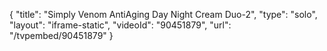 {
    "title": "Simply Venom AntiAging Day   Night Cream Duo-2",
    "type": "solo",
    "layout": "iframe-static",
    "videoId": "90451879",
    "url": "\/tvpembed\/90451879"
}